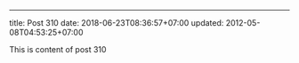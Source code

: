 ---
title: Post 310
date: 2018-06-23T08:36:57+07:00
updated: 2012-05-08T04:53:25+07:00

This is content of post 310